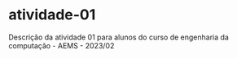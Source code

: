 # atividade-01
Descrição da atividade 01 para alunos do curso de engenharia da computação - AEMS - 2023/02
